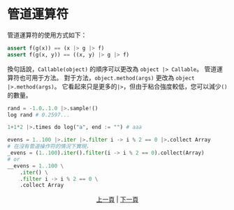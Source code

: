 # 管道運算符

管道運算符的使用方式如下：

```python
assert f(g(x)) == (x |> g |> f)
assert f(g(x, y)) == ((x, y) |> g |> f)
```

換句話說，`Callable(object)` 的順序可以更改為 `object |> Callable`。
管道運算符也可用于方法。 對于方法，`object.method(args)` 更改為 `object |>.method(args)`。
它看起來只是更多的`|>`，但由于粘合強度較低，您可以減少`()`的數量。

```python
rand = -1.0..1.0 |>.sample!()
log rand # 0.2597...

1+1*2 |>.times do log("a", end := "") # aaa

evens = 1..100 |>.iter |>.filter i -> i % 2 == 0 |>.collect Array
# 在沒有管道操作符的情況下實現，
_evens = (1..100).iter().filter(i -> i % 2 == 0).collect(Array)
# or
__evens = 1..100 \
    .iter() \
    .filter i -> i % 2 == 0 \
    .collect Array
```

<p align='center'>
    <a href='./30_error_handling.md'>上一頁</a> | <a href='./32_integration_with_Python.md'>下一頁</a>
</p>